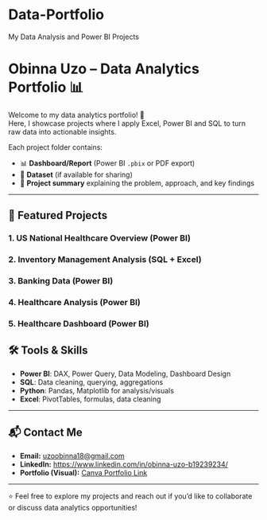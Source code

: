 # Data-Portfolio
My Data Analysis and Power BI Projects
# Obinna Uzo – Data Analytics Portfolio 📊

Welcome to my data analytics portfolio! 🚀  
Here, I showcase projects where I apply Excel, Power BI and SQL to turn raw data into actionable insights.  

Each project folder contains:  
- 📊 **Dashboard/Report** (Power BI `.pbix` or PDF export)  
- 📂 **Dataset** (if available for sharing)  
- 📝 **Project summary** explaining the problem, approach, and key findings  
---

## 🔑 Featured Projects  

### 1. US National Healthcare Overview (Power BI)  

### 2. Inventory Management Analysis (SQL + Excel)  

### 3. Banking Data (Power BI)  

### 4. Healthcare Analysis (Power BI)  

### 5. Healthcare Dashboard (Power BI)


## 🛠️ Tools & Skills  
- **Power BI**: DAX, Power Query, Data Modeling, Dashboard Design  
- **SQL**: Data cleaning, querying, aggregations  
- **Python**: Pandas, Matplotlib for analysis/visuals  
- **Excel**: PivotTables, formulas, data cleaning  

---

## 📬 Contact Me  
- **Email:** uzoobinna18@gmail.com  
- **LinkedIn:** https://www.linkedin.com/in/obinna-uzo-b19239234/
- **Portfolio (Visual):** [Canva Portfolio Link](https://www.canva.com)  

---

⭐ Feel free to explore my projects and reach out if you’d like to collaborate or discuss data analytics opportunities!  

